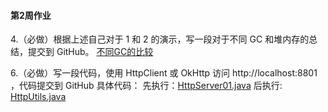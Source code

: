 #### 第2周作业


4.（必做）根据上述自己对于 1 和 2 的演示，写一段对于不同 GC 和堆内存的总结，提交到 GitHub。
[不同GC的比较](./GC比较.md)

6.（必做）写一段代码，使用 HttpClient 或 OkHttp 访问  http://localhost:8801 ，代码提交到 GitHub
具体代码：
先执行：[HttpServer01.java](./HttpServer01.java)
后执行: [HttpUtils.java](./HttpUtils.java)